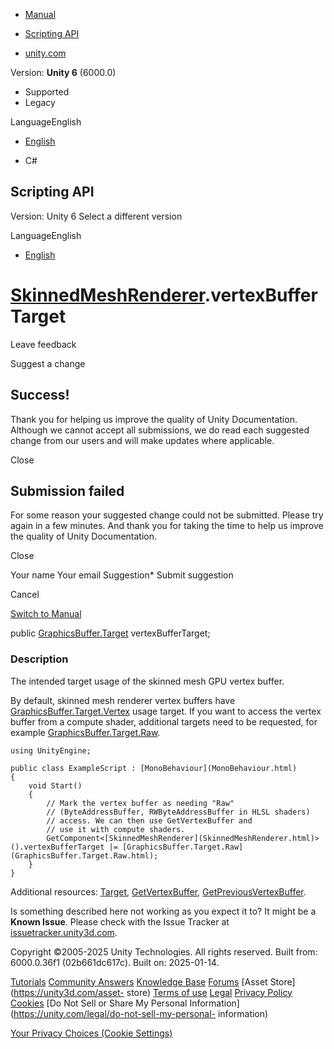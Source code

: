 [ ]()

  * [Manual](../Manual/index.html)
  * [Scripting API](../ScriptReference/index.html)

  * [unity.com](https://unity.com/)

Version: **Unity 6** (6000.0)

  * Supported
  * Legacy

LanguageEnglish

  * [English]()

  * C#

[ ](https://docs.unity3d.com)

## Scripting API

Version: Unity 6 Select a different version

LanguageEnglish

  * [English]()

#  [SkinnedMeshRenderer](SkinnedMeshRenderer.html).vertexBufferTarget

Leave feedback

Suggest a change

## Success!

Thank you for helping us improve the quality of Unity Documentation. Although
we cannot accept all submissions, we do read each suggested change from our
users and will make updates where applicable.

Close

## Submission failed

For some reason your suggested change could not be submitted. Please <a>try
again</a> in a few minutes. And thank you for taking the time to help us
improve the quality of Unity Documentation.

Close

Your name Your email Suggestion* Submit suggestion

Cancel

[Switch to Manual](../Manual/class-SkinnedMeshRenderer.html "Go to
SkinnedMeshRenderer Component in the Manual")

public [GraphicsBuffer.Target](GraphicsBuffer.Target.html) vertexBufferTarget;

### Description

The intended target usage of the skinned mesh GPU vertex buffer.

By default, skinned mesh renderer vertex buffers have
[GraphicsBuffer.Target.Vertex](GraphicsBuffer.Target.Vertex.html) usage
target. If you want to access the vertex buffer from a compute shader,
additional targets need to be requested, for example
[GraphicsBuffer.Target.Raw](GraphicsBuffer.Target.Raw.html).

    
    
    using UnityEngine;  
      
    public class ExampleScript : [MonoBehaviour](MonoBehaviour.html)
    {
        void Start()
        {
            // Mark the vertex buffer as needing "Raw"
            // (ByteAddressBuffer, RWByteAddressBuffer in HLSL shaders)
            // access. We can then use GetVertexBuffer and
            // use it with compute shaders.
            GetComponent<[SkinnedMeshRenderer](SkinnedMeshRenderer.html)>().vertexBufferTarget |= [GraphicsBuffer.Target.Raw](GraphicsBuffer.Target.Raw.html);
        }
    }
    

Additional resources: [Target](GraphicsBuffer.Target.html),
[GetVertexBuffer](SkinnedMeshRenderer.GetVertexBuffer.html),
[GetPreviousVertexBuffer](SkinnedMeshRenderer.GetPreviousVertexBuffer.html).

Is something described here not working as you expect it to? It might be a
**Known Issue**. Please check with the Issue Tracker at
[issuetracker.unity3d.com](https://issuetracker.unity3d.com).

Copyright ©2005-2025 Unity Technologies. All rights reserved. Built from:
6000.0.36f1 (02b661dc617c). Built on: 2025-01-14.

[Tutorials](https://unity3d.com/learn) [Community
Answers](https://answers.unity3d.com) [Knowledge
Base](https://support.unity3d.com/hc/en-us)
[Forums](https://forum.unity3d.com) [Asset Store](https://unity3d.com/asset-
store) [Terms of use](https://docs.unity3d.com/Manual/TermsOfUse.html)
[Legal](https://unity.com/legal) [Privacy
Policy](https://unity.com/legal/privacy-policy)
[Cookies](https://unity.com/legal/cookie-policy) [Do Not Sell or Share My
Personal Information](https://unity.com/legal/do-not-sell-my-personal-
information)

[Your Privacy Choices (Cookie Settings)](javascript:void\(0\);)

